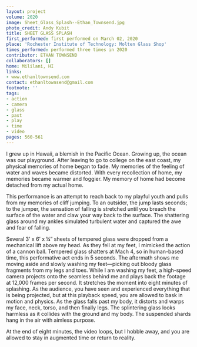 ```yaml
---
layout: project
volume: 2020
image: Sheet_Glass_Splash--Ethan_Townsend.jpg
photo_credit: Andy Kubit
title: SHEET GLASS SPLASH
first_performed: first performed on March 02, 2020
place: 'Rochester Institute of Technology: Molten Glass Shop'
times_performed: performed three times in 2020
contributor: ETHAN TOWNSEND
collaborators: []
home: Mililani, HI
links:
- www.ethanltownsend.com
contact: ethanltownsend@gmail.com
footnote: ''
tags:
- action
- camera
- glass
- past
- play
- time
- video
pages: 560-561
---
```

I grew up in Hawaii, a blemish in the Pacific Ocean. Growing up, the ocean was our playground. After leaving to go to college on the east coast, my physical memories of home began to fade. My memories of the feeling of water and waves became distorted. With every recollection of home, my memories became warmer and foggier. My memory of home had become detached from my actual home. 

 

This performance is an attempt to reach back to my playful youth and pulls from my memories of cliff jumping. To an outsider, the jump lasts seconds; to the jumper, the sensation of falling is stretched until you breach the surface of the water and claw your way back to the surface. The shattering glass around my ankles simulated turbulent water and captured the awe and fear of falling. 

Several 3’ x 6’ x ¼” sheets of tempered glass were dropped from a mechanical lift above my head. As they fell at my feet, I mimicked the action of a cannon ball. Tempered glass shatters at Mach 4, so in human-based time, this performative act ends in 5 seconds. The aftermath shows me moving aside and slowly washing my feet—picking out bloody glass fragments from my legs and toes.  While I am washing my feet, a high-speed camera projects onto the seamless behind me and plays back the footage at 12,000 frames per second. It stretches the moment into eight minutes of splashing. As the audience, you have seen and experienced everything that is being projected, but at this playback speed, you are allowed to bask in motion and physics. As the glass falls past my body, it distorts and warps my face, neck, torso, and then finally legs. The splintering glass looks harmless as it collides with the ground and my body. The suspended shards hang in the air with aimless purpose. 

At the end of eight minutes, the video loops, but I hobble away, and you are allowed to stay in augmented time or return to reality.
